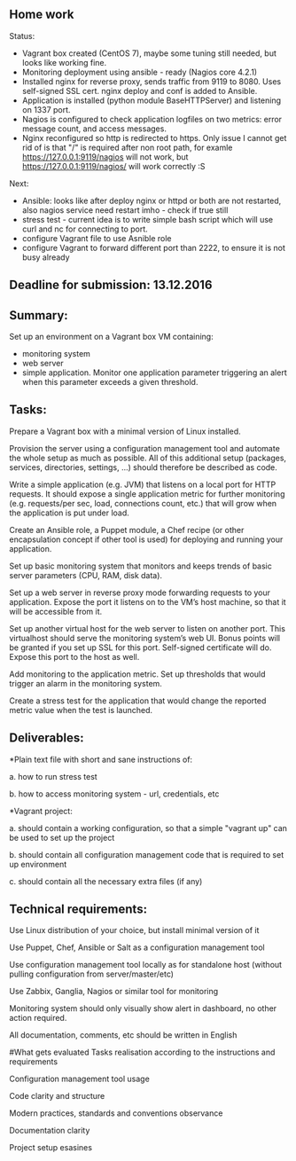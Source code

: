 ## Home work
Status:

* Vagrant box created (CentOS 7), maybe some tuning still needed, but looks like working fine.
* Monitoring deployment using ansible - ready (Nagios core 4.2.1)
* Installed nginx for reverse proxy, sends traffic from 9119 to 8080. Uses self-signed SSL cert. nginx deploy and conf is added to Ansible.
* Application is installed (python module BaseHTTPServer) and listening on 1337 port.
* Nagios is configured to check application logfiles on two metrics: error message count, and access messages.
* Nginx reconfigured so http is redirected to https. Only issue I cannot get rid of is that "/" is required after non root path, for examle https://127.0.0.1:9119/nagios will not work, but https://127.0.0.1:9119/nagios/ will work correctly :S

Next:

* Ansible: looks like after deploy nginx or httpd or both are not restarted, also nagios service need restart imho - check if true still
* stress test - current idea is to write simple bash script which will use curl and nc for connecting to port.
* configure Vagrant file to use Asnible role
* configure Vagrant to forward different port than 2222, to ensure it is not busy already

## Deadline for submission: 13.12.2016

## Summary:

Set up an environment on a Vagrant box VM containing:
 * monitoring system 
 * web server 
 * simple application. 
Monitor one application parameter triggering an alert when this parameter exceeds a given threshold.


## Tasks:

 Prepare a Vagrant box with a minimal version of Linux installed.

 Provision the server using a configuration management tool and automate the whole setup as much as possible. All of this additional setup (packages, services, directories, settings, ...) should therefore be described as code.

 Write a simple application (e.g. JVM) that listens on a local port for HTTP requests. It should expose a single application metric for further monitoring (e.g. requests/per sec, load, connections count, etc.) that will grow when the application is put under load.

 Create an Ansible role, a Puppet module, a Chef recipe (or other encapsulation concept if other tool is used) for deploying and running your application.

 Set up basic monitoring system that monitors and keeps trends of basic server parameters (CPU, RAM, disk data).

 Set up a web server in reverse proxy mode forwarding requests to your application. Expose the port it listens on to the VM’s host machine, so that it will be accessible from it.

 Set up another virtual host for the web server to listen on another port. This virtualhost should serve the monitoring system’s web UI. Bonus points will be granted if you set up SSL for this port. Self-signed certificate will do. Expose this port to the host as well.

 Add monitoring to the application metric. Set up thresholds that would trigger an alarm in the monitoring system.

 Create a stress test for the application that would change the reported metric value when the test is launched.

## Deliverables:

*Plain text file with short and sane instructions of: 

a. how to run stress test 

b. how to access monitoring system - url, credentials, etc

*Vagrant project: 

a. should contain a working configuration, so that a simple "vagrant up" can be used to set up the project 

b. should contain all configuration management code that is required to set up environment 

c. should contain all the necessary extra files (if any)

## Technical requirements:

Use Linux distribution of your choice, but install minimal version of it

Use Puppet, Chef, Ansible or Salt as a configuration management tool

Use configuration management tool locally as for standalone host (without pulling configuration from server/master/etc)

Use Zabbix, Ganglia, Nagios or similar tool for monitoring

Monitoring system should only visually show alert in dashboard, no other action required.

All documentation, comments, etc should be written in English

#What gets evaluated
Tasks realisation according to the instructions and requirements

Configuration management tool usage

Code clarity and structure

Modern practices, standards and conventions observance

Documentation clarity

Project setup esasines

